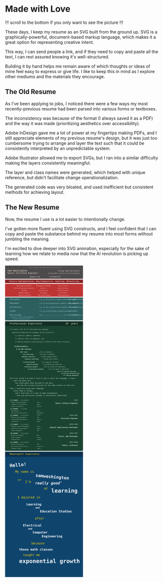 # Made with Love

!!! scroll to the bottom if you only want to see the picture !!!

These days, I keep my resume as an SVG built from the ground up.
SVG is a graphically-powerful, document-based markup language,
which makes it a great option for representing creative intent.

This way, I can send people a link, and if they need to copy and paste all the text,
I can rest assured knowing it's well-structured.

Building it by hand helps me remain aware of which thoughts or ideas
of mine feel easy to express or give life. I like to keep this in mind
as I explore other mediums and the materials they encourage.

## The Old Resume

As I've been applying to jobs, 
I noticed there were a few ways my 
most recently-previous resume had been parsed 
into various forms or textboxes.

The inconsistency was because of the format (I always saved it as a PDF)
and the way it was made (prioritizing aesthetics over accessibility).

Adobe InDesign gave me a lot of power at my fingertips making PDFs,
and I still appreciate elements of my previous resume's design,
but it was just too cumbersome trying to arrange and layer the text
such that it could be consistently interpreted by an unpredictable system.

Adobe Illustrator allowed me to export SVGs,
but I ran into a similar difficulty making the layers 
consistently meaningful. 

The layer and class names were 
generated, which helped with unique reference, but didn't facilitate 
change operationalization. 

The generated code was very bloated,
and used inefficient but consistent methods for achieving layout.

## The New Resume

Now, the resume I use is a lot easier to intentionally change.

I've gotten more fluent using SVG constructs, and I feel confident that I can copy and 
paste the substance behind my resume into most forms without jumbling the meaning.

I'm excited to dive deeper into SVG animation, especially for the sake of 
learning how we relate to media now that the AI revolution 
is picking up speed.

![My resume](https://github.com/spwashi/resume/blob/main/resume.svg?raw=true)

